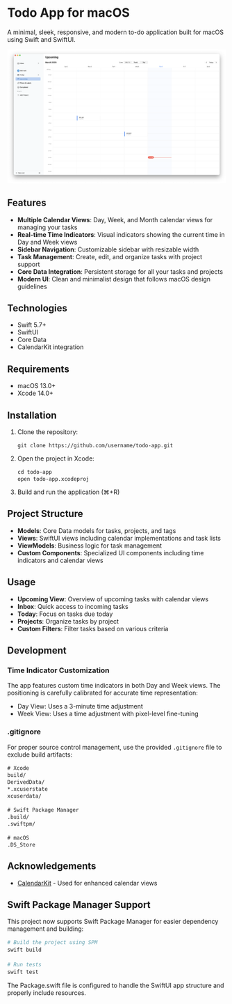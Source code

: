 
# Todo App for macOS

A minimal, sleek, responsive, and modern to-do application built for macOS using Swift and SwiftUI.

![UI Screenshot](/images/UI_main2.png)

## Features

- **Multiple Calendar Views**: Day, Week, and Month calendar views for managing your tasks
- **Real-time Time Indicators**: Visual indicators showing the current time in Day and Week views
- **Sidebar Navigation**: Customizable sidebar with resizable width
- **Task Management**: Create, edit, and organize tasks with project support
- **Core Data Integration**: Persistent storage for all your tasks and projects
- **Modern UI**: Clean and minimalist design that follows macOS design guidelines

## Technologies

- Swift 5.7+
- SwiftUI
- Core Data
- CalendarKit integration

## Requirements

- macOS 13.0+
- Xcode 14.0+

## Installation

1. Clone the repository:
   ```
   git clone https://github.com/username/todo-app.git
   ```

2. Open the project in Xcode:
   ```
   cd todo-app
   open todo-app.xcodeproj
   ```

3. Build and run the application (⌘+R)

## Project Structure

- **Models**: Core Data models for tasks, projects, and tags
- **Views**: SwiftUI views including calendar implementations and task lists
- **ViewModels**: Business logic for task management
- **Custom Components**: Specialized UI components including time indicators and calendar views

## Usage

- **Upcoming View**: Overview of upcoming tasks with calendar views
- **Inbox**: Quick access to incoming tasks
- **Today**: Focus on tasks due today
- **Projects**: Organize tasks by project
- **Custom Filters**: Filter tasks based on various criteria

## Development

### Time Indicator Customization

The app features custom time indicators in both Day and Week views. The positioning is carefully calibrated for accurate time representation:

- Day View: Uses a 3-minute time adjustment
- Week View: Uses a time adjustment with pixel-level fine-tuning

### .gitignore

For proper source control management, use the provided `.gitignore` file to exclude build artifacts:

```
# Xcode
build/
DerivedData/
*.xcuserstate
xcuserdata/

# Swift Package Manager
.build/
.swiftpm/

# macOS
.DS_Store
```

## Acknowledgements

- [CalendarKit](https://github.com/richardtop/CalendarKit) - Used for enhanced calendar views

## Swift Package Manager Support

This project now supports Swift Package Manager for easier dependency management and building:

```bash
# Build the project using SPM
swift build

# Run tests
swift test
```

The Package.swift file is configured to handle the SwiftUI app structure and properly include resources.
